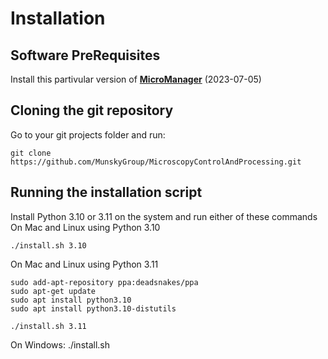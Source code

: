 # Installation


## Software PreRequisites

Install this partivular version of [**MicroManager**](https://micro-manager.org/Micro-Manager_Installation_Notes) (2023-07-05)
## Cloning the git repository
Go to your git projects folder and run:


```
git clone https://github.com/MunskyGroup/MicroscopyControlAndProcessing.git
```


## Running the installation script

Install Python 3.10 or 3.11 on the system and run either of these commands
On Mac and Linux using Python 3.10
```
./install.sh 3.10
```
On Mac and Linux using Python 3.11
```commandline
sudo add-apt-repository ppa:deadsnakes/ppa
sudo apt-get update
sudo apt install python3.10
sudo apt install python3.10-distutils
```
```
./install.sh 3.11
```
On Windows:
./install.sh


